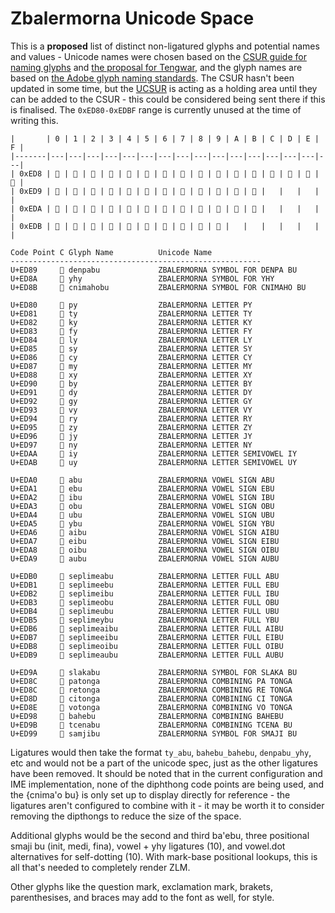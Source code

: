 # Zbalermorna Unicode Space

This is a **proposed** list of distinct non-ligatured glyphs and potential names and values - Unicode names were chosen based on the [CSUR guide for naming glyphs](http://www.evertype.com/standards/csur/naming.html) and [the proposal for Tengwar](http://std.dkuug.dk/JTC1/SC2/WG2/docs/n1641/n1641.htm), and the glyph names are based on [the Adobe glyph naming standards](http://blogs.adobe.com/typblography/files/typblography/typotechnica2007/Glyph%20names.pdf). The CSUR hasn't been updated in some time, but the [UCSUR](https://www.kreativekorp.com/ucsur/) is acting as a holding area until they can be added to the CSUR - this could be considered being sent there if this is finalised. The `0xED80-0xEDBF` range is currently unused at the time of writing this.


    |       | 0 | 1 | 2 | 3 | 4 | 5 | 6 | 7 | 8 | 9 | A | B | C | D | E | F |
    |-------|---|---|---|---|---|---|---|---|---|---|---|---|---|---|---|---|
    | 0xED8 |  |  |  |  |  |  |  |  |  |  |  |  |  |  |  |  |
    | 0xED9 |  |  |  |  |  |  |  |  |  |  |  |  |   |   |   |   |
    | 0xEDA |  |  |  |  |  |  |  |  |  |  |  |  |   |   |   |   |
    | 0xEDB |  |  |  |  |  |  |  |  |  |  |   |   |   |   |   |   |


```
Code Point C Glyph Name          Unicode Name
--------------------------------------------------------
U+ED89      denpabu             ZBALERMORNA SYMBOL FOR DENPA BU
U+ED8A      yhy                 ZBALERMORNA SYMBOL FOR YHY
U+ED8B      cnimahobu           ZBALERMORNA SYMBOL FOR CNIMAHO BU 

U+ED80      py                  ZBALERMORNA LETTER PY
U+ED81      ty                  ZBALERMORNA LETTER TY
U+ED82      ky                  ZBALERMORNA LETTER KY
U+ED83      fy                  ZBALERMORNA LETTER FY
U+ED84      ly                  ZBALERMORNA LETTER LY
U+ED85      sy                  ZBALERMORNA LETTER SY
U+ED86      cy                  ZBALERMORNA LETTER CY
U+ED87      my                  ZBALERMORNA LETTER MY
U+ED88      xy                  ZBALERMORNA LETTER XY
U+ED90      by                  ZBALERMORNA LETTER BY
U+ED91      dy                  ZBALERMORNA LETTER DY
U+ED92      gy                  ZBALERMORNA LETTER GY
U+ED93      vy                  ZBALERMORNA LETTER VY
U+ED94      ry                  ZBALERMORNA LETTER RY
U+ED95      zy                  ZBALERMORNA LETTER ZY
U+ED96      jy                  ZBALERMORNA LETTER JY
U+ED97      ny                  ZBALERMORNA LETTER NY
U+EDAA      iy                  ZBALERMORNA LETTER SEMIVOWEL IY
U+EDAB      uy                  ZBALERMORNA LETTER SEMIVOWEL UY

U+EDA0      abu                 ZBALERMORNA VOWEL SIGN ABU
U+EDA1      ebu                 ZBALERMORNA VOWEL SIGN EBU
U+EDA2      ibu                 ZBALERMORNA VOWEL SIGN IBU
U+EDA3      obu                 ZBALERMORNA VOWEL SIGN OBU
U+EDA4      ubu                 ZBALERMORNA VOWEL SIGN UBU
U+EDA5      ybu                 ZBALERMORNA VOWEL SIGN YBU
U+EDA6      aibu                ZBALERMORNA VOWEL SIGN AIBU
U+EDA7      eibu                ZBALERMORNA VOWEL SIGN EIBU
U+EDA8      oibu                ZBALERMORNA VOWEL SIGN OIBU
U+EDA9      aubu                ZBALERMORNA VOWEL SIGN AUBU

U+EDB0      seplimeabu          ZBALERMORNA LETTER FULL ABU
U+EDB1      seplimeebu          ZBALERMORNA LETTER FULL EBU
U+EDB2      seplimeibu          ZBALERMORNA LETTER FULL IBU
U+EDB3      seplimeobu          ZBALERMORNA LETTER FULL OBU
U+EDB4      seplimeubu          ZBALERMORNA LETTER FULL UBU
U+EDB5      seplimeybu          ZBALERMORNA LETTER FULL YBU
U+EDB6      seplimeaibu         ZBALERMORNA LETTER FULL AIBU
U+EDB7      seplimeeibu         ZBALERMORNA LETTER FULL EIBU
U+EDB8      seplimeoibu         ZBALERMORNA LETTER FULL OIBU
U+EDB9      seplimeaubu         ZBALERMORNA LETTER FULL AUBU

U+ED9A      slakabu             ZBALERMORNA SYMBOL FOR SLAKA BU
U+ED8C      patonga             ZBALERMORNA COMBINING PA TONGA
U+ED8C      retonga             ZBALERMORNA COMBINING RE TONGA
U+ED8D      citonga             ZBALERMORNA COMBINING CI TONGA
U+ED8E      votonga             ZBALERMORNA COMBINING VO TONGA
U+ED98      bahebu              ZBALERMORNA COMBINING BAHEBU
U+ED9B      tcenabu             ZBALERMORNA COMBINING TCENA BU
U+ED99      samjibu             ZBALERMORNA SYMBOL FOR SMAJI BU
```

Ligatures would then take the format `ty_abu`, `bahebu_bahebu`, `denpabu_yhy`, etc and would not be a part of the unicode spec, just as the other ligatures have been removed. It should be noted that in the current configuration and IME implementation, none of the diphthong code points are being used, and the {cnima'o bu} is only set up to display directly for reference - the ligatures aren't configured to combine with it - it may be worth it to consider removing the dipthongs to reduce the size of the space.

Additional glyphs would be the second and third ba'ebu, three positional smaji bu (init, medi, fina), vowel + yhy ligatures (10), and vowel.dot alternatives for self-dotting (10). With mark-base positional lookups, this is all that's needed to completely render ZLM.

Other glyphs like the question mark, exclamation mark, brakets, parenthesises, and braces may add to the font as well, for style.